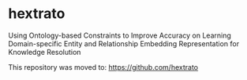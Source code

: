 # hextrato
Using Ontology-based Constraints to Improve Accuracy on Learning Domain-specific Entity and Relationship Embedding Representation for Knowledge Resolution

This repository was moved to:
https://github.com/hextrato

